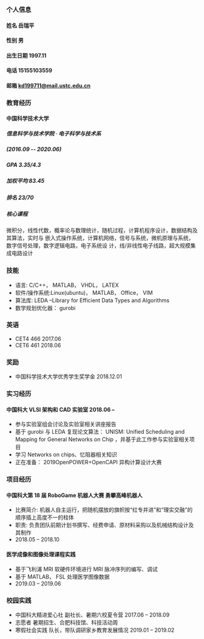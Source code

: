 ### 个人信息
#### 姓名  岳瑞平
#### 性别 男
#### 出生日期  1997.11
#### 电话 15155103559
#### 邮箱 kd199711@mail.ustc.edu.cn
### 教育经历
#### 中国科学技术大学  
##### 信息科学与技术学院 · 电子科学与技术系  
##### (2016.09 -- 2020.06)
##### GPA 3.35/4.3
##### 加权平均 83.45
##### 排名 23/70
##### 核心课程  
微积分，线性代数，概率论与数理统计，随机过程，计算机程序设计，数据结构及其算法，实时与
嵌入式操作系统，计算机网络，信号与系统，微机原理与系统，数字信号处理，数字逻辑电路，电子系统设
计，线/非线性电子线路，超大规模集成电路设计

### 技能
- 语言: C/C++， MATLAB， VHDL， LATEX  
- 软件/操作系统:Linux(ubuntu)， MATLAB， Office， VIM   
- 算法库: LEDA –Library for Efficient Data Types and Algorithms  
- 数学规划优化器： gurobi

### 英语
- CET4 466 2017.06
- CET6 461 2018.06

### 奖励
- 中国科学技术大学优秀学生奖学金 2018.12.01

### 实习经历
#### 中国科大 VLSI 架构和 CAD 实验室 2018.06 –   
- 参与实验室组会讨论及实验室相关讲座报告  
- 基于 gurobi 与 LEDA 复现论文算法： UNISM: Unified Scheduling and Mapping for General Networks on
Chip ，并基于此工作参与实验室相关项目  
- 学习 Networks on chips、忆阻器相关知识  
- 正在准备： 2019OpenPOWER+OpenCAPI 异构计算设计大赛  

### 项目经历   
#### 中国科大第 18 届 RoboGame 机器人大赛 勇攀高峰机器人     
- 比赛简介: 机器人自主运行，把随机摆放的旗帜按“红专并进”和“理实交融”的顺序插上高度不一的柱体  
- 职责: 负责团队前期计划书撰写、经费申请、原材料采购以及机械结构设计及其制作  
- 2018.05 – 2018.10  

#### 医学成像和图像处理课程实践   
- 基于飞利浦 MRI 软硬件环境进行 MRI 脉冲序列的编写、调试   
- 基于 MATLAB， FSL 处理医学图像数据   
- 2019.03 – 2019.06   

### 校园实践   
- 中国科大精进爱心社 副社长、暑期六校夏令营 2017.06 – 2018.09  
- 志愿者 暑期招生、合肥科技馆、科技活动周  
- 寒假社会实践 队长，带队调研家乡教育发展情况 2019.01 – 2019.02  
